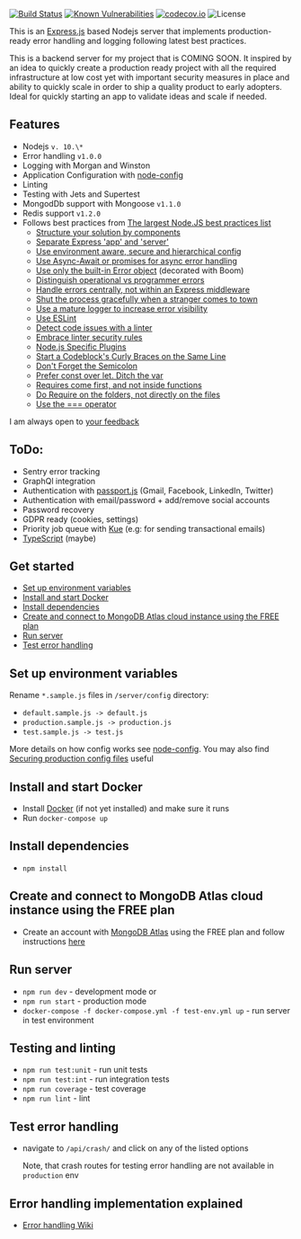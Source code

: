[![Build Status](https://travis-ci.org/sandorTuranszky/production-ready-expressjs-server.svg?branch=master)](https://travis-ci.org/sandorTuranszky/production-ready-expressjs-server)
[![Known Vulnerabilities](https://snyk.io/test/github/sandorTuranszky/production-ready-expressjs-server/badge.svg)](https://snyk.io/test/github/{username}/{repo})
[![codecov.io](https://codecov.io/github/sandorTuranszky/production-ready-expressjs-server/coverage.svg?branch=master)](https://codecov.io/github/sandorTuranszky/production-ready-expressjs-server?branch=master)
![License](https://img.shields.io/github/license/sandorTuranszky/production-ready-expressjs-server.svg)

This is an [Express.js](https://github.com/Automattic/kue) based Nodejs server that implements production-ready error handling and logging following latest best practices.

This is a backend server for my project that is COMING SOON. It inspired by an idea to quickly create a production ready project with all the required infrastructure at low cost yet with important security measures in place and ability to quickly scale in order to ship a quality product to early adopters. Ideal for quickly starting an app to validate ideas and scale if needed.

## Features

- Nodejs `v. 10.\*`
- Error handling `v1.0.0`
- Logging with Morgan and Winston
- Application Configuration with <a href="https://github.com/lorenwest/node-config" target="_blank">node-config</a>
- Linting
- Testing with Jets and Supertest
- MongodDb support with Mongoose `v1.1.0`
- Redis support `v1.2.0`
- Follows best practices from <a href="https://github.com/i0natan/nodebestpractices" target="_blank">The largest Node.JS best practices list</a>
  - [Structure your solution by components](https://github.com/i0natan/nodebestpractices#-11-structure-your-solution-by-components)
  - [Separate Express 'app' and 'server'](https://github.com/i0natan/nodebestpractices#-14-separate-express-app-and-server)
  - [Use environment aware, secure and hierarchical config](https://github.com/i0natan/nodebestpractices#-15-use-environment-aware-secure-and-hierarchical-config)
  - [Use Async-Await or promises for async error handling](https://github.com/i0natan/nodebestpractices#-21-use-async-await-or-promises-for-async-error-handling)
  - [Use only the built-in Error object](https://github.com/i0natan/nodebestpractices#-22-use-only-the-built-in-error-object) (decorated with Boom)
  - [Distinguish operational vs programmer errors](https://github.com/i0natan/nodebestpractices#-23-distinguish-operational-vs-programmer-errors)
  - [Handle errors centrally, not within an Express middleware](https://github.com/i0natan/nodebestpractices#-24-handle-errors-centrally-not-within-an-express-middleware)
  - [Shut the process gracefully when a stranger comes to town](https://github.com/i0natan/nodebestpractices#-26-shut-the-process-gracefully-when-a-stranger-comes-to-town)
  - [Use a mature logger to increase error visibility](https://github.com/i0natan/nodebestpractices#-27-use-a-mature-logger-to-increase-error-visibility)
  - [Use ESLint](https://github.com/i0natan/nodebestpractices#-31-use-eslint)
  - [Detect code issues with a linter](https://github.com/i0natan/nodebestpractices#-42-detect-code-issues-with-a-linter)    
  - [Embrace linter security rules](https://github.com/i0natan/nodebestpractices#-61-embrace-linter-security-rules)
  - [Node.js Specific Plugins](https://github.com/i0natan/nodebestpractices#-32-nodejs-specific-plugins)
  - [Start a Codeblock's Curly Braces on the Same Line](https://github.com/i0natan/nodebestpractices#-33-start-a-codeblocks-curly-braces-on-the-same-line)
  - [Don't Forget the Semicolon](https://github.com/i0natan/nodebestpractices#-34-dont-forget-the-semicolon)
  - [Prefer const over let. Ditch the var](https://github.com/i0natan/nodebestpractices#-37-prefer-const-over-let-ditch-the-var)
  - [Requires come first, and not inside functions](https://github.com/i0natan/nodebestpractices#-38-requires-come-first-and-not-inside-functions)
  - [Do Require on the folders, not directly on the files](https://github.com/i0natan/nodebestpractices#-39-do-require-on-the-folders-not-directly-on-the-files)
  - [Use the === operator](https://github.com/i0natan/nodebestpractices#-310-use-the--operator)

I am always open to <a href="https://github.com/sandorTuranszky/production-ready-ExpressJs-server/issues" target="_blank">your feedback</a>

## ToDo:

- Sentry error tracking
- GraphQl integration
- Authentication with [passport.js](http://www.passportjs.org/) (Gmail, Facebook, LinkedIn, Twitter)
- Authentication with email/password + add/remove social accounts
- Password recovery
- GDPR ready (cookies, settings)
- Priority job queue with [Kue](https://github.com/Automattic/kue) (e.g: for sending transactional emails)
- [TypeScript](https://www.typescriptlang.org/) (maybe)

## Get started

- [Set up environment variables](#set-up-environment-variables)
- [Install and start Docker](#Install-and-start-docker)
- [Install dependencies](#Install-dependencies)
- [Create and connect to MongoDB Atlas cloud instance using the FREE plan](#Create-and-connect-to-MongoDB-Atlas-cloud-instance-using-the-FREE-plan)
- [Run server](#run-server-in-dev-mode)
- [Test error handling](#test-error-handling)

## Set up environment variables

Rename `*.sample.js` files in `/server/config` directory:

- `default.sample.js -> default.js`
- `production.sample.js -> production.js`
- `test.sample.js -> test.js`

More details on how config works see [node-config](https://github.com/lorenwest/node-config).
You may also find [Securing production config files](https://github.com/lorenwest/node-config/wiki/Securing-Production-Config-Files) useful

## Install and start Docker

- Install [Docker](https://www.docker.com/get-started) (if not yet installed) and make sure it runs
- Run `docker-compose up`

## Install dependencies

- `npm install`

## Create and connect to MongoDB Atlas cloud instance using the FREE plan

- Create an account with [MongoDB Atlas](https://www.mongodb.com/cloud/atlas/pricing) using the FREE plan and follow instructions [here](https://docs.atlas.mongodb.com/getting-started/)

## Run server

- `npm run dev` - development mode or
- `npm run start` - production mode
- `docker-compose -f docker-compose.yml -f test-env.yml up` - run server in test environment

## Testing and linting

- `npm run test:unit` - run unit tests
- `npm run test:int` - run integration tests
- `npm run coverage` - test coverage
- `npm run lint` - lint

## Test error handling

- navigate to `/api/crash/` and click on any of the listed options

  Note, that crash routes for testing error handling are not available in `production` env

## Error handling implementation explained

- [Error handling Wiki](https://github.com/sandorTuranszky/production-ready-ExpressJs-server/wiki/Error-handling)
